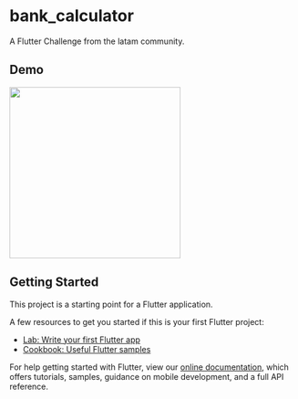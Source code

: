 # bank_calculator

A Flutter Challenge from the latam community.

## Demo

<img src="https://media.giphy.com/media/2xNBCb07oojLHQxTO5/giphy-downsized.gif" width="300">

## Getting Started

This project is a starting point for a Flutter application.

A few resources to get you started if this is your first Flutter project:

- [Lab: Write your first Flutter app](https://flutter.dev/docs/get-started/codelab)
- [Cookbook: Useful Flutter samples](https://flutter.dev/docs/cookbook)

For help getting started with Flutter, view our
[online documentation](https://flutter.dev/docs), which offers tutorials,
samples, guidance on mobile development, and a full API reference.
